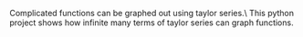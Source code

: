 Complicated functions can be graphed out using taylor series.\ 
This python project shows how infinite many terms of taylor series can graph functions.
